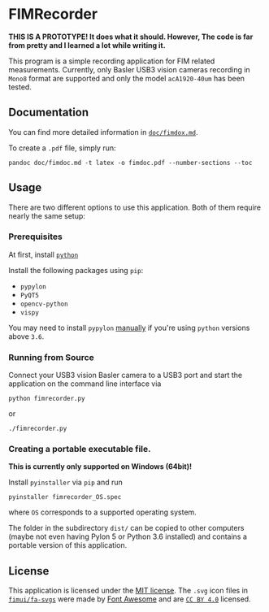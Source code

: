 # FIMRecorder

**THIS IS A PROTOTYPE! It does what it should. However, The code is far from pretty and I learned a lot while writing it.**

This program is
a simple recording application for FIM related
measurements. 
Currently, only Basler USB3 vision cameras recording in `Mono8` format are supported and only the model `acA1920-40um` has been tested.


## Documentation

You can find more detailed information in [`doc/fimdox.md`](https://github.com/fncnt/fimrecorder/blob/master/doc/fimdoc.md).

To create a `.pdf` file, simply run:
```
pandoc doc/fimdoc.md -t latex -o fimdoc.pdf --number-sections --toc
```

## Usage
There are two different options to use this application.
Both of them require nearly the same setup:

### Prerequisites

At first, install [`python`](https://www.python.org/)

Install the following packages using `pip`:
- `pypylon`
- `PyQT5`
- `opencv-python`
- `vispy`

You may need to install `pypylon` [manually](https://github.com/basler/pypylon/blob/master/README.md#binary-installation) if you're using `python` versions above `3.6`.

### Running from Source

Connect your USB3 vision Basler camera to a USB3 port
and start the application on the command line interface via
```
python fimrecorder.py
```
or
```
./fimrecorder.py
```

### Creating a portable executable file.
**This is currently only supported on Windows (64bit)!**

Install `pyinstaller` via `pip` and run
```
pyinstaller fimrecorder_OS.spec
```
where `OS` corresponds to a supported operating system.

The folder in the subdirectory `dist/` can be copied 
to other computers (maybe not even having Pylon 5 
or Python 3.6 installed) and contains a portable version
of this application.

## License

This application is licensed under the [MIT license](https://github.com/fncnt/fimrecorder/blob/master/LICENSE).
The `.svg` icon files in [`fimui/fa-svgs`](https://github.com/fncnt/fimrecorder/tree/master/fimui/fa-svgs) were made by [Font Awesome](https://fontawesome.com/) and are [`CC BY 4.0`](https://creativecommons.org/licenses/by/4.0/) licensed.


